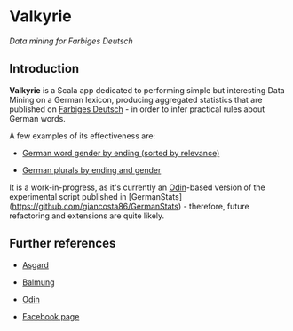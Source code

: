 # Valkyrie

*Data mining for Farbiges Deutsch*


## Introduction

**Valkyrie** is a Scala app dedicated to performing simple but interesting Data Mining on a German lexicon, producing aggregated statistics that are published on [Farbiges Deutsch](http://gianlucacosta.info/FarbigesDeutsch/) - in order to infer practical rules about German words.

A few examples of its effectiveness are:

* [German word gender by ending (sorted by relevance)](http://gianlucacosta.info/FarbigesDeutsch/gender-by-ending-and-relevance.html)

* [German plurals by ending and gender](http://gianlucacosta.info/FarbigesDeutsch/plurals.html)

It is a work-in-progress, as it's currently an [Odin](https://github.com/giancosta86/Odin)-based version of the experimental script published in [GermanStats] (https://github.com/giancosta86/GermanStats) - therefore, future refactoring and extensions are quite likely.



## Further references

* [Asgard](https://github.com/giancosta86/Asgard)

* [Balmung](https://github.com/giancosta86/Balmung)

* [Odin](https://github.com/giancosta86/Odin)

* [Facebook page](https://www.facebook.com/Asgard-Exploring-German-1992307761040815/)
